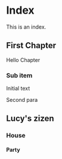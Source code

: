 # Index

This is an index.

## First Chapter

Hello Chapter

### Sub item

Initial text

Second para

## Lucy's zizen

### House

#### Party
